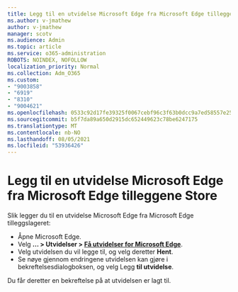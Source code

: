 ```yaml
---
title: Legg til en utvidelse Microsoft Edge fra Microsoft Edge tilleggene Store
ms.author: v-jmathew
author: v-jmathew
manager: scotv
ms.audience: Admin
ms.topic: article
ms.service: o365-administration
ROBOTS: NOINDEX, NOFOLLOW
localization_priority: Normal
ms.collection: Adm_O365
ms.custom:
- "9003858"
- "6919"
- "8310"
- "9004621"
ms.openlocfilehash: 0533c92d17fe39325f0067cebf96c3f63b0dcc9a7ed58557e2557ef75aad55e6
ms.sourcegitcommit: b5f7da89a650d2915dc652449623c78be6247175
ms.translationtype: MT
ms.contentlocale: nb-NO
ms.lasthandoff: 08/05/2021
ms.locfileid: "53936426"
---
```

# <a name="add-an-extension-to-microsoft-edge-from-the-microsoft-edge-add-ons-store"></a>Legg til en utvidelse Microsoft Edge fra Microsoft Edge tilleggene Store

Slik legger du til en utvidelse Microsoft Edge fra Microsoft Edge tilleggslageret:

- Åpne Microsoft Edge.
- Velg **... > Utvidelser > [Få utvidelser for Microsoft Edge](https://go.microsoft.com/fwlink/?linkid=2136408)**.
- Velg utvidelsen du vil legge til, og velg deretter **Hent**.
- Se nøye gjennom endringene utvidelsen kan gjøre i bekreftelsesdialogboksen, og velg Legg **til utvidelse**.

Du får deretter en bekreftelse på at utvidelsen er lagt til.
